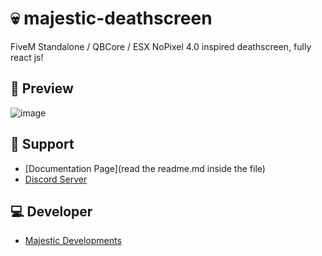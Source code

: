 # 💀 majestic-deathscreen
FiveM Standalone / QBCore / ESX NoPixel 4.0 inspired deathscreen, fully react js!

## 👀 Preview
![image](https://github.com/majestic-development/majestic-deathscreen/assets/154363410/5e77384a-110f-4da4-813e-fe736ae2b127)



## 🤝 Support
- [Documentation Page](read the readme.md inside the file)
- [Discord Server](https://discord.gg/SbjjtT9WsG)

## 💻 Developer
- [Majestic Developments](https://discord.gg/SbjjtT9WsG)
